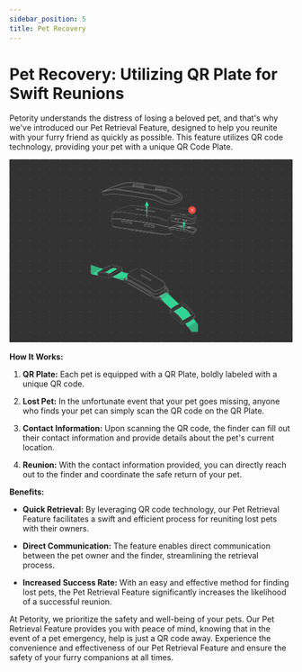 ```yaml
---
sidebar_position: 5
title: Pet Recovery
---
```


# Pet Recovery: Utilizing QR Plate for Swift Reunions

Petority understands the distress of losing a beloved pet, and that's why we've introduced our Pet Retrieval Feature, designed to help you reunite with your furry friend as quickly as possible. This feature utilizes QR code technology, providing your pet with a unique QR Code Plate.

![attaching](/img/devices/Attaching.jpg)

**How It Works:**

1. **QR Plate:** Each pet is equipped with a QR Plate, boldly labeled with a unique QR code.

2. **Lost Pet:** In the unfortunate event that your pet goes missing, anyone who finds your pet can simply scan the QR code on the QR Plate.

3. **Contact Information:** Upon scanning the QR code, the finder can fill out their contact information and provide details about the pet's current location.

4. **Reunion:** With the contact information provided, you can directly reach out to the finder and coordinate the safe return of your pet.

**Benefits:**

- **Quick Retrieval:** By leveraging QR code technology, our Pet Retrieval Feature facilitates a swift and efficient process for reuniting lost pets with their owners.

- **Direct Communication:** The feature enables direct communication between the pet owner and the finder, streamlining the retrieval process.

- **Increased Success Rate:** With an easy and effective method for finding lost pets, the Pet Retrieval Feature significantly increases the likelihood of a successful reunion.


At Petority, we prioritize the safety and well-being of your pets. Our Pet Retrieval Feature provides you with peace of mind, knowing that in the event of a pet emergency, help is just a QR code away. Experience the convenience and effectiveness of our Pet Retrieval Feature and ensure the safety of your furry companions at all times.
